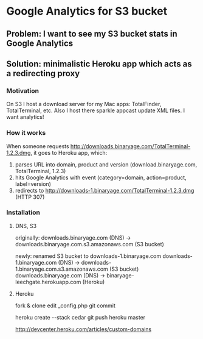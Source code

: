 # Google Analytics for S3 bucket

## Problem: I want to see my S3 bucket stats in Google Analytics
## Solution: minimalistic Heroku app which acts as a redirecting proxy

### Motivation

On S3 I host a download server for my Mac apps: TotalFinder, TotalTerminal, etc. Also I host there sparkle appcast update XML files. I want analytics!

### How it works

When someone requests http://downloads.binaryage.com/TotalTerminal-1.2.3.dmg, it goes to Heroku app, which:
	
  1. parses URL into domain, product and version (download.binaryage.com, TotalTerminal, 1.2.3)
  2. hits Google Analytics with event (category=domain, action=product, label=version)
  3. redirects to http://downloads-1.binaryage.com/TotalTerminal-1.2.3.dmg (HTTP 307)

### Installation
  
  1. DNS, S3

		originally:
			downloads.binaryage.com (DNS) -> downloads.binaryage.com.s3.amazonaws.com (S3 bucket)

		newly:
			renamed S3 bucket to downloads-1.binaryage.com
			downloads-1.binaryage.com (DNS) -> downloads-1.binaryage.com.s3.amazonaws.com (S3 bucket)
			downloads.binaryage.com (DNS) -> binaryage-leechgate.herokuapp.com (Heroku)

  2. Heroku

		fork & clone
		edit _config.php
		git commit

		heroku create --stack cedar
		git push heroku master 
		
		http://devcenter.heroku.com/articles/custom-domains